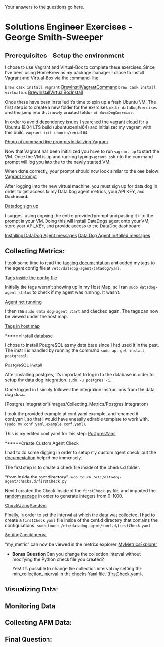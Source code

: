 Your answers to the questions go here.

# Solutions Engineer Exercises - George Smith-Sweeper

## Prerequisites - Setup the environment

I chose to use Vagrant and Virtual-Box to complete these exercises. Since I’ve been using HomeBrew as my package manager I chose to install Vagrant and Virtual-Box via the command-line.

`brew cask install vagrant`
[BrewInstllVagrantCommand](images/Prereq/VagrantInstall.png)
`brew cask install virtualbox`
[BrewInstallVirtualBoxInstall](images/Prereq/VirtualBoxInstall.png)

Once these have been installed it’s time to spin up a fresh Ubuntu VM. The first step is to create a new folder for the exercises `mkdir dataDogExercises` and the jump into that newly created folder `cd dataDogExercise`.

In order to avoid dependency issues I searched the [vagrant cloud](https://app.vagrantup.com/boxes/search) for a Ubuntu 16.04 LTS build (ubuntu/xenial64) and initialized my vagrant with this build. `vagrant init ubuntu/xenial64`.

[Photo of command line prompts initializing Vagrant](images/Prereq/InitializeVagrant)

Now that Vagrant has been initialized you have to run `vagrant up` to start the VM. Once the VM is up and running typing`vagrant ssh` into the command prompt will log you into the to the newly started VM.

When done correctly, your prompt should now look similar to the one below:
[Vagrant Prompt](images/Prereq/VagrantPrompt)

After logging into the new virtual machine, you must sign up for data dog in order to get access to my Data Dog agent metrics, your API KEY, and Dashboard.

[Datadog sign up](images/Prereq/DD_API_KEY)

I suggest using copying the entire provided prompt and pasting it into the prompt in your VM. Doing this will install DataDogs agent onto your VM, store your API_KEY, and provide access to the DataDog dashboard.

[Installing DataDog Agent messages](images/Prereq/InstallingAgent)
[Data Dog Agent Installed messages](images/Prereq/AgentInstalled)

## Collecting Metrics:

I took some time to read the [tagging documentation](https://docs.datadoghq.com/getting_started/tagging/) and added my tags to the agent config file at `/etc/datadog-agent/datadog/yaml`.

[Tags inside the config file](images/Collecting_Metrics/TagsInConfig.png)

Initially the tags weren’t showing up in my Host Map, so I ran `sudo datadog-agent status` to check if my agent was running. It wasn’t.

[Agent not running](images/Collecting_Metrics/AgentNotRunning)

I then ran `sudo data dog-agent start` and checked again. The tags can now be viewed under the host map.

[Tags in host map](images/Collecting_Metrics/TagsInHostMap.png)

******Install database

I chose to install PostgreSQL as my data base since I had used it in the past. The install is handled by running the command `sudo apt-get install postgresql`.

[PostgreSQL install](images/Collecting_Metrics/PostgresInstall)

After installing postgres, it’s important to log in to the database in order to setup the data dog integration. `sudo -u postgres -i`.

Once logged in I simply followed the integration instructions from the data dog docs.

[Postgres Integration](images/Collecting_Metrics/Postgres Integration)

 I took the provided example at conf.yaml.example, and renamed it conf.yaml, so that I would have uneasily editable template to work with. (`sudo mv conf.yaml.example conf.yaml`).

This is my edited conf.yaml for this step:
[PostgresYaml](images/Collecting_Metrics/PostgresYaml.png)

******Create Custom Agent Check

I had to do some digging in order to setup my custom agent check, but the [documentation](https://docs.datadoghq.com/developers/agent_checks/) helped me immensely.

The first step is to create a check file inside of the checks.d folder.

“from inside the root directory”
`sudo touch /etc/datadog-agent/checks.d/firstCheck.py`

Next I created the Check inside of the `firstCheck.py` file, and imported the [random pacage](http://www.pythonforbeginners.com/random/how-to-use-the-random-module-in-python) in order to generate integers from 0-1000.

[CheckUsingRandom](images/Colleting_Metrics/CheckUsingRandom)

Finally, in order to set the interval at which the data was collected, I had to create a  `firstCheck.yaml` file  inside of the conf.d directory that contains the configurations.
`sudo touch /etc/datadog-agent/conf.d/firstCheck.yaml`

[SettingCheckInterval](images/Colleting_Metrics/SettingCheckInterval)

“my_metric” can now be viewed in the metrics explorer:
[MyMetricsExplorer](images/Colleting_Metrics/MyMetricsExplorer)



* **Bonus Question** Can you change the collection interval without modifying the Python check file you created?

  Yes! It’s possible to change the collection interval my setting the min_collection_interval in the checks Yaml file. (firstCheck.yaml).

## Visualizing Data:

## Monitoring Data

## Collecting APM Data:

## Final Question:
